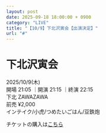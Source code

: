 ```yaml
---
layout: post
date: 2025-09-18 18:00:00 + 0900
category: "LIVE"
title: "【10/9】下北沢寅会【出演決定】"
url: "#"
---
```


# 下北沢寅会<br>

<i class="fa-regular fa-calendar-alt"></i> 2025/10/9(木)<br>
<i class="fa-regular fa-clock"></i> 開場 21:05 ｜開演 21:15 ｜終演 22:15 <br>
<i class="fa-solid fa-location-dot"></i> 下北 ZAWAZAWA<br>
<i class="fa-solid fa-ticket"></i> 前売 ¥2,000<br>
<i class="fa-solid fa-users"></i> インテイク/小虎/つめたいごはん/豆鉄炮

チケットの購入は<a href="https://x.gd/PtZKw" target="_blank">こちら</a>
